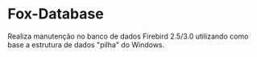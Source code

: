 # Fox-Database
Realiza manutenção no banco de dados Firebird 2.5/3.0 utilizando como base a estrutura de dados "pilha" do Windows.
